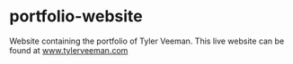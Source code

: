 # portfolio-website
Website containing the portfolio of Tyler Veeman. This live website can be found at www.tylerveeman.com
